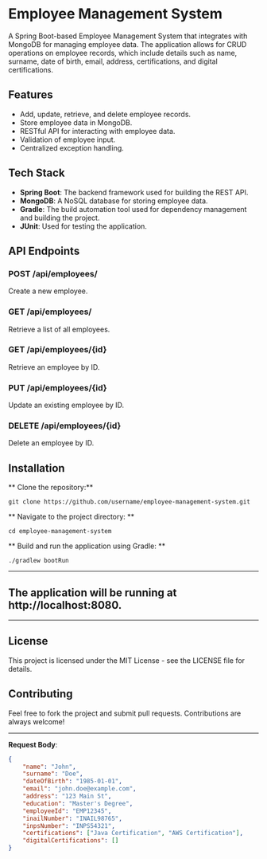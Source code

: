 # Employee Management System

A Spring Boot-based Employee Management System that integrates with MongoDB for managing employee data. The application allows for CRUD operations on employee records, which include details such as name, surname, date of birth, email, address, certifications, and digital certifications.

## Features

- Add, update, retrieve, and delete employee records.
- Store employee data in MongoDB.
- RESTful API for interacting with employee data.
- Validation of employee input.
- Centralized exception handling.

## Tech Stack

- **Spring Boot**: The backend framework used for building the REST API.
- **MongoDB**: A NoSQL database for storing employee data.
- **Gradle**: The build automation tool used for dependency management and building the project.
- **JUnit**: Used for testing the application.

## API Endpoints

### POST /api/employees/
Create a new employee.

### GET /api/employees/
Retrieve a list of all employees.

### GET /api/employees/{id}
Retrieve an employee by ID.

### PUT /api/employees/{id}
Update an existing employee by ID.

### DELETE /api/employees/{id}
Delete an employee by ID.

## Installation
** Clone the repository:**

    git clone https://github.com/username/employee-management-system.git


** Navigate to the project directory: **
    
    cd employee-management-system

** Build and run the application using Gradle: **

    ./gradlew bootRun
    
------------------------------------------------------------------------------------------

## The application will be running at http://localhost:8080.

------------------------------------------------------------------------------------------
## License
This project is licensed under the MIT License - see the LICENSE file for details.

## Contributing
Feel free to fork the project and submit pull requests. Contributions are always welcome!

------------------------------------------------------------------------------------------
**Request Body**:
```json
{
    "name": "John",
    "surname": "Doe",
    "dateOfBirth": "1985-01-01",
    "email": "john.doe@example.com",
    "address": "123 Main St",
    "education": "Master's Degree",
    "employeeId": "EMP12345",
    "inailNumber": "INAIL98765",
    "inpsNumber": "INPS54321",
    "certifications": ["Java Certification", "AWS Certification"],
    "digitalCertifications": []
}
